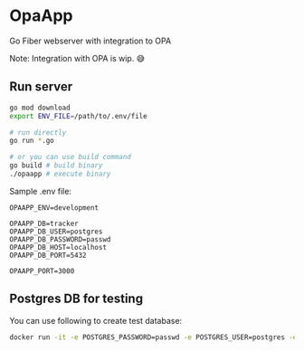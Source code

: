 # OpaApp

Go Fiber webserver with integration to OPA

Note: Integration with OPA is wip. 😅

## Run server

```bash
go mod download
export ENV_FILE=/path/to/.env/file

# run directly
go run *.go

# or you can use build command
go build # build binary
./opaapp # execute binary

```

Sample .env file:

```.env
OPAAPP_ENV=development

OPAAPP_DB=tracker
OPAAPP_DB_USER=postgres
OPAAPP_DB_PASSWORD=passwd
OPAAPP_DB_HOST=localhost
OPAAPP_DB_PORT=5432

OPAAPP_PORT=3000

```

## Postgres DB for testing

You can use following to create test database:

```bash
docker run -it -e POSTGRES_PASSWORD=passwd -e POSTGRES_USER=postgres -e POSTGRES_DB=tracker -p 5432:5432 postgres
```

